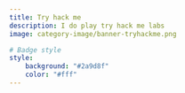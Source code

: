 ```yaml
---
title: Try hack me
description: I do play try hack me labs
image: category-image/banner-tryhackme.png

# Badge style
style:
    background: "#2a9d8f"
    color: "#fff"
---
```

